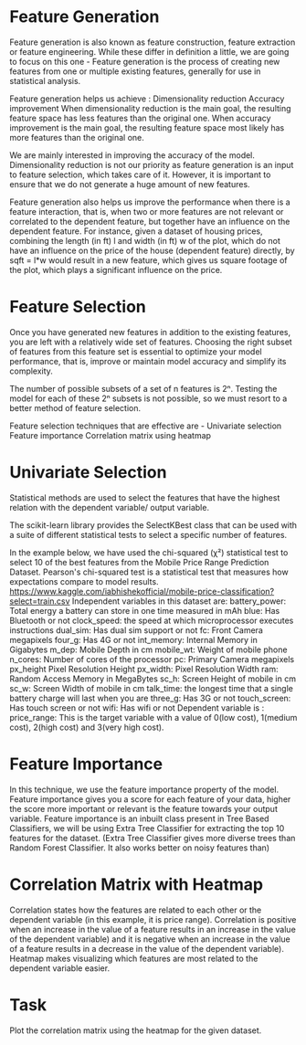 # Feature Generation
Feature generation is also known as feature construction, feature extraction or  feature engineering. While these differ in definition a little, we are going to focus on this one - 
Feature generation is the process of creating new features from one or multiple existing features, generally for use in statistical analysis. 

Feature generation helps us achieve :
Dimensionality reduction 
Accuracy improvement
When dimensionality reduction is the main goal, the resulting feature space has less features than the original one. When accuracy improvement is the main goal, the resulting feature space most likely has more features than the original one.

We are mainly interested in improving the accuracy of the model. Dimensionality reduction is not our priority as feature generation is an input to feature selection, which takes care of it. However, it is important to ensure that we do not generate a huge amount of new features.

Feature generation also helps us improve the performance when there is a feature interaction, that is, when two or more features are not relevant or correlated to the dependent feature, but together have an influence on the dependent feature. For instance, given a dataset of housing prices, combining the length (in ft) l and width (in ft) w of the plot, which do not have an influence on the price of the house (dependent feature) directly,  by sqft = l*w would result in a new feature, which gives us square footage of the plot, which plays a significant influence on the price.




# Feature Selection
Once you have generated new features in addition to the existing features, you are left with a relatively wide set of features. Choosing the right subset of features from this feature set is essential to optimize your model performance, that is, improve or maintain model accuracy and simplify its complexity.  

The number of possible subsets of a set of n features is 2ⁿ. Testing the model for each of these 2ⁿ subsets is not possible, so we must resort to a better method of feature selection.

Feature selection techniques that are effective are -
Univariate selection
Feature importance
Correlation matrix using heatmap

# Univariate Selection
Statistical methods are used to select the features that have the highest relation with the dependent variable/ output variable.

The scikit-learn library provides the SelectKBest class that can be used with a suite of different statistical tests to select a specific number of features.

In the example below, we have used the chi-squared (χ²) statistical test to select 10 of the best features from the Mobile Price Range Prediction Dataset. Pearson's chi-squared test is a statistical test that measures how expectations compare to model results. 
https://www.kaggle.com/iabhishekofficial/mobile-price-classification?select=train.csv
Independent variables in this dataset are: 
battery_power: Total energy a battery can store in one time measured in mAh
blue: Has Bluetooth or not
clock_speed: the speed at which microprocessor executes instructions
dual_sim: Has dual sim support or not
fc: Front Camera megapixels
four_g: Has 4G or not
int_memory: Internal Memory in Gigabytes
m_dep: Mobile Depth in cm
mobile_wt: Weight of mobile phone
n_cores: Number of cores of the processor
pc: Primary Camera megapixels
px_height
Pixel Resolution Height
px_width: Pixel Resolution Width
ram: Random Access Memory in MegaBytes
sc_h: Screen Height of mobile in cm
sc_w: Screen Width of mobile in cm
talk_time: the longest time that a single battery charge will last when you are
three_g: Has 3G or not
touch_screen: Has touch screen or not
wifi: Has wifi or not
Dependent variable is :
price_range: This is the target variable with a value of 0(low cost), 1(medium cost), 2(high cost) and 3(very high cost).

# Feature Importance
In this technique, we use the feature importance property of the model. Feature importance gives you a score for each feature of your data, higher the score more important or relevant is the feature towards your output variable.
Feature importance is an inbuilt class present in Tree Based Classifiers, we will be using Extra Tree Classifier for extracting the top 10 features for the dataset.
(Extra Tree Classifier gives more diverse trees than Random Forest Classifier. It also works better on noisy features than)

# Correlation Matrix with Heatmap
Correlation states how the features are related to each other or the dependent variable (in this example, it is price range).
Correlation is positive when an increase in the value of a feature results in an increase in the value of the dependent variable) and it is negative when an increase in the value of a feature results in a decrease in the value of the dependent variable).
Heatmap makes visualizing which features are most related to the dependent variable easier. 

# Task
Plot the correlation matrix using the heatmap for the given dataset.


